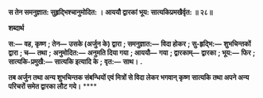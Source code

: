 **स तेन समनुज्ञात: सुहृद्भिश्चानुमोदित: ।** **आययौ द्वारकां भूय: सात्यकिप्रमखैर्वृत: ॥ २८॥** 

**शब्दार्थ** 

**स:—** **वह, कृष्ण** **; तेन—** **उसके (अर्जुन के) द्वारा** **; समनुज्ञात:—** **विदा होकर** **; सु-हृद्भि:—** **शुभचिन्तकों द्वारा** **; च—** **तथा** **;** **अनुमोदित:—** **अनुमति दिया गया** **; आययौ—** **गया** **; द्वारकाम्—** **द्वारका** **; भूय:—** **फिर** **; सात्यकि-प्रमुखै:—** **सात्यकि इत्यादि के** **;** **वृत:—** **साथ।** **.** 

**तब अर्जुन तथा अन्य शुभचिन्तक संबन्धियों एवं मित्रों से विदा लेकर भगवान् कृष्ण** **सात्यकि तथा अपने अन्य परिचरों समेत द्वारका लौट गये।** **** 
